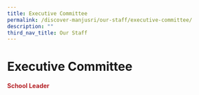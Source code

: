 ```yaml
---
title: Executive Committee
permalink: /discover-manjusri/our-staff/executive-committee/
description: ""
third_nav_title: Our Staff
---
```

# Executive Committee

<span style = "color: #B42025"> <b>School Leader</b> </span>